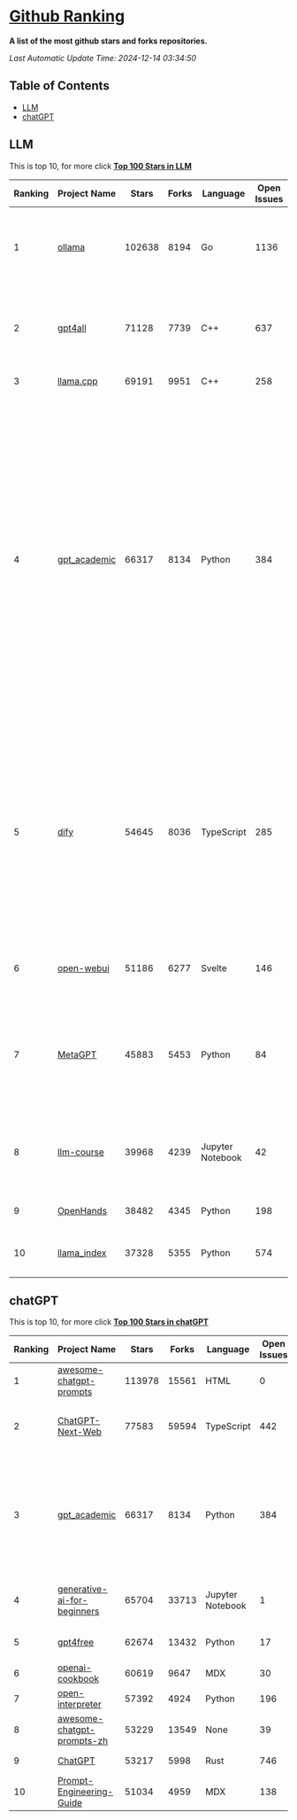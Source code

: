 [Github Ranking](./README.md)
==========

**A list of the most github stars and forks repositories.**

*Last Automatic Update Time: 2024-12-14 03:34:50*

## Table of Contents
 * [LLM](#LLM)
 * [chatGPT](#chatGPT)

## LLM

This is top 10, for more click **[Top 100 Stars in LLM](Top100/LLM.md)**

| Ranking | Project Name | Stars | Forks | Language | Open Issues | Description | Last Commit |
| ------- | ------------ | ----- | ----- | -------- | ----------- | ----------- | ----------- |
| 1 | [ollama](https://github.com/ollama/ollama) | 102638 | 8194 | Go | 1136 | Get up and running with Llama 3.3, Mistral, Gemma 2, and other large language models. | 2024-12-14T00:43:23Z |
| 2 | [gpt4all](https://github.com/nomic-ai/gpt4all) | 71128 | 7739 | C++ | 637 | GPT4All: Run Local LLMs on Any Device. Open-source and available for commercial use. | 2024-12-14T00:23:13Z |
| 3 | [llama.cpp](https://github.com/ggerganov/llama.cpp) | 69191 | 9951 | C++ | 258 | LLM inference in C/C++ | 2024-12-13T23:11:03Z |
| 4 | [gpt_academic](https://github.com/binary-husky/gpt_academic) | 66317 | 8134 | Python | 384 | 为GPT/GLM等LLM大语言模型提供实用化交互接口，特别优化论文阅读/润色/写作体验，模块化设计，支持自定义快捷按钮&函数插件，支持Python和C++等项目剖析&自译解功能，PDF/LaTex论文翻译&总结功能，支持并行问询多种LLM模型，支持chatglm3等本地模型。接入通义千问, deepseekcoder, 讯飞星火, 文心一言, llama2, rwkv, claude2, moss等。 | 2024-12-09T15:57:18Z |
| 5 | [dify](https://github.com/langgenius/dify) | 54645 | 8036 | TypeScript | 285 | Dify is an open-source LLM app development platform. Dify's intuitive interface combines AI workflow, RAG pipeline, agent capabilities, model management, observability features and more, letting you quickly go from prototype to production. | 2024-12-13T14:53:28Z |
| 6 | [open-webui](https://github.com/open-webui/open-webui) | 51186 | 6277 | Svelte | 146 | User-friendly AI Interface (Supports Ollama, OpenAI API, ...) | 2024-12-13T07:31:10Z |
| 7 | [MetaGPT](https://github.com/geekan/MetaGPT) | 45883 | 5453 | Python | 84 | 🌟 The Multi-Agent Framework: First AI Software Company, Towards Natural Language Programming | 2024-12-09T03:34:24Z |
| 8 | [llm-course](https://github.com/mlabonne/llm-course) | 39968 | 4239 | Jupyter Notebook | 42 | Course to get into Large Language Models (LLMs) with roadmaps and Colab notebooks. | 2024-07-28T22:17:43Z |
| 9 | [OpenHands](https://github.com/All-Hands-AI/OpenHands) | 38482 | 4345 | Python | 198 | 🙌 OpenHands: Code Less, Make More | 2024-12-14T00:31:27Z |
| 10 | [llama_index](https://github.com/run-llama/llama_index) | 37328 | 5355 | Python | 574 | LlamaIndex is a data framework for your LLM applications | 2024-12-13T11:43:21Z |


## chatGPT

This is top 10, for more click **[Top 100 Stars in chatGPT](Top100/chatGPT.md)**

| Ranking | Project Name | Stars | Forks | Language | Open Issues | Description | Last Commit |
| ------- | ------------ | ----- | ----- | -------- | ----------- | ----------- | ----------- |
| 1 | [awesome-chatgpt-prompts](https://github.com/f/awesome-chatgpt-prompts) | 113978 | 15561 | HTML | 0 | This repo includes ChatGPT prompt curation to use ChatGPT better. | 2024-11-11T11:38:53Z |
| 2 | [ChatGPT-Next-Web](https://github.com/ChatGPTNextWeb/ChatGPT-Next-Web) | 77583 | 59594 | TypeScript | 442 | A cross-platform ChatGPT/Gemini UI (Web / PWA / Linux / Win / MacOS). 一键拥有你自己的跨平台 ChatGPT/Gemini 应用。 | 2024-12-10T01:59:10Z |
| 3 | [gpt_academic](https://github.com/binary-husky/gpt_academic) | 66317 | 8134 | Python | 384 | 为GPT/GLM等LLM大语言模型提供实用化交互接口，特别优化论文阅读/润色/写作体验，模块化设计，支持自定义快捷按钮&函数插件，支持Python和C++等项目剖析&自译解功能，PDF/LaTex论文翻译&总结功能，支持并行问询多种LLM模型，支持chatglm3等本地模型。接入通义千问, deepseekcoder, 讯飞星火, 文心一言, llama2, rwkv, claude2, moss等。 | 2024-12-09T15:57:18Z |
| 4 | [generative-ai-for-beginners](https://github.com/microsoft/generative-ai-for-beginners) | 65704 | 33713 | Jupyter Notebook | 1 | 21 Lessons, Get Started Building with Generative AI  🔗 https://microsoft.github.io/generative-ai-for-beginners/ | 2024-12-12T20:34:43Z |
| 5 | [gpt4free](https://github.com/xtekky/gpt4free) | 62674 | 13432 | Python | 17 | The official gpt4free repository \| various collection of powerful language models | 2024-12-13T21:20:58Z |
| 6 | [openai-cookbook](https://github.com/openai/openai-cookbook) | 60619 | 9647 | MDX | 30 | Examples and guides for using the OpenAI API | 2024-12-11T16:11:14Z |
| 7 | [open-interpreter](https://github.com/OpenInterpreter/open-interpreter) | 57392 | 4924 | Python | 196 | A natural language interface for computers | 2024-12-10T20:09:11Z |
| 8 | [awesome-chatgpt-prompts-zh](https://github.com/PlexPt/awesome-chatgpt-prompts-zh) | 53229 | 13549 | None | 39 | ChatGPT 中文调教指南。各种场景使用指南。学习怎么让它听你的话。 | 2024-07-30T11:43:23Z |
| 9 | [ChatGPT](https://github.com/lencx/ChatGPT) | 53217 | 5998 | Rust | 746 | 🔮 ChatGPT Desktop Application (Mac, Windows and Linux) | 2024-08-29T17:58:11Z |
| 10 | [Prompt-Engineering-Guide](https://github.com/dair-ai/Prompt-Engineering-Guide) | 51034 | 4959 | MDX | 138 | 🐙 Guides, papers, lecture, notebooks and resources for prompt engineering | 2024-11-20T19:24:28Z |

